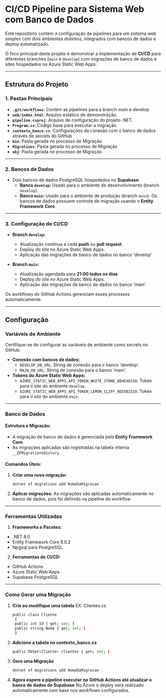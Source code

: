# **CI/CD Pipeline para Sistema Web com Banco de Dados**

Este repositório contém a configuração de pipelines para um sistema web simples com dois ambientes distintos, integrados com bancos de dados e deploy automatizado. 

O foco principal deste projeto é demonstrar a implementação de **CI/CD** para diferentes branches (`main` e `develop`) com migrações de banco de dados e sites hospedados no Azure Static Web Apps.

---

## **Estrutura do Projeto**

### **1. Pastas Principais**

- **`.git/workflows`**: Contém as pipelines para a branch main e develop
- **`web/index.html`**: Arquivo estático de demonstração.
- **`pipeline.csproj`**: Arquivo de configuração do projeto .NET.
- **`Program.cs`**: Código base para executar a migração.
- **`contexto_banco.cs`**: Configurações da conexão com o banco de dados através de secrets do GitHub
- **`bin`**: Pasta gerada no processo de Migração
- **`Migrations`**: Pasta gerada no processo de Migração
- **`obj`**: Pasta gerada no processo de Migração

---

### **2. Bancos de Dados**
- Dois bancos de dados PostgreSQL hospedados no **Supabase**:
  - **Banco `develop`:** Usado para o ambiente de desenvolvimento (branch `develop`).
  - **Banco `main`:** Usado para o ambiente de produção (branch `main`).
Os bancos de dados possuem controle de migração usando o **Entity Framework Core**.

---

### **3. Configuração de CI/CD**

- **Branch `develop`:**
  - Atualização contínua a cada **push** ou **pull request**.
  - Deploy do site no Azure Static Web Apps.
  - Aplicação das migrações de banco de dados no banco 'develop'

- **Branch `main`:**
  - Atualização agendada para **21:00 todos os dias**.
  - Deploy do site no Azure Static Web Apps.
  - Aplicação das migrações de banco de dados no banco 'main'

Os workflows do GitHub Actions gerenciam esses processos automaticamente.

---

## **Configuração**

### **Variáveis de Ambiente**
Certifique-se de configurar as variáveis de ambiente como secrets no GitHub:
- **Conexão com bancos de dados:**
  - `DEVELOP_DB_URL`: String de conexão para o banco 'develop'.
  - `MAIN_DB_URL`: String de conexão para o banco 'main'.
- **Tokens do Azure Static Web Apps:**
  - `AZURE_STATIC_WEB_APPS_API_TOKEN_WHITE_STONE_0B4E40310`: Token para o site do ambiente `develop`.
  - `AZURE_STATIC_WEB_APPS_API_TOKEN_LEMON_CLIFF_0D55B3310`: Token para o site do ambiente `main`.

---

### **Banco de Dados**
#### Estrutura e Migração:
- A migração de banco de dados é gerenciada pelo **Entity Framework Core**.
- As migrações aplicadas são registradas na tabela interna `__EFMigrationsHistory`.

#### Comandos Úteis:
1. **Criar uma nova migração:**
   ```bash
   dotnet ef migrations add NomeDaMigracao
2. **Aplicar migrações:**
  As migrações são aplicadas automaticamente no banco de dados, pois foi definido na pipeline do workflow

---

### **Ferramentas Utilizadas**
1. **Frameworks e Pacotes:**
- .NET 8.0
- Entity Framework Core 8.0.2
- Npgsql para PostgreSQL
2. **Ferramentas de CI/CD:**
- GitHub Actions
- Azure Static Web Apps
- Supabase PostgreSQL

---

### **Como Gerar uma Migração**
1. **Crie ou modifique uma tabela**
   EX: Clientes.cs
   ```bash
   public class Cliente
    {
    public int Id { get; set; }
    public string Nome { get; set; }
    }
3. **Adicione a tabela no contexto_banco.cs**
   ```bash
   public DbSet<Cliente> clientes { get; set; }
4. **Gere uma Migração**
   ```bash
   dotnet ef migrations add NomeDaMigracao
5. **Agora espere a pipeline executar no GitHub Actions até atualizar o banco de dados do Supabase**
   No Azure o deploy será realizado automaticamente com base nos workflows configurados.
   
